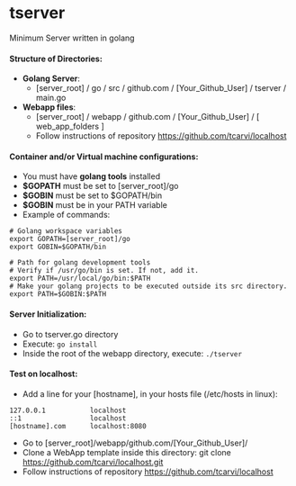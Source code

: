 # tserver
Minimum Server written in golang

#### Structure of Directories:
- **Golang Server**:
    - [server_root] / go / src / github.com / [Your_Github_User] / tserver / main.go
- **Webapp files**:
    - [server_root] / webapp / github.com / [Your_Github_User] / [ web_app_folders ]
    - Follow instructions of repository https://github.com/tcarvi/localhost

#### Container and/or Virtual machine configurations:
- You must have **golang tools** installed
- **$GOPATH** must be set to [server_root]/go
- **$GOBIN** must be set to $GOPATH/bin
- **$GOBIN** must be in your PATH variable
- Example of commands:
```
# Golang workspace variables  
export GOPATH=[server_root]/go
export GOBIN=$GOPATH/bin

# Path for golang development tools
# Verify if /usr/go/bin is set. If not, add it.
export PATH=/usr/local/go/bin:$PATH
# Make your golang projects to be executed outside its src directory.
export PATH=$GOBIN:$PATH
```  

#### Server Initialization:
- Go to tserver.go directory
- Execute: ```go install```
- Inside the root of the webapp directory, execute: ```./tserver```

#### Test on localhost:
- Add a line for your [hostname], in your hosts file (/etc/hosts in linux):
```
127.0.0.1           localhost
::1                 localhost
[hostname].com      localhost:8080
```
- Go to [server_root]/webapp/github.com/[Your_Github_User]/ 
- Clone a WebApp template inside this directory: git clone https://github.com/tcarvi/localhost.git
- Follow instructions of repository https://github.com/tcarvi/localhost